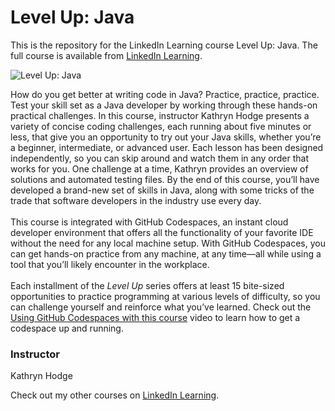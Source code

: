 # Level Up: Java 
This is the repository for the LinkedIn Learning course Level Up: Java. The full course is available from [LinkedIn Learning][lil-course-url].

![Level Up: Java ][lil-thumbnail-url]

How do you get better at writing code in Java? Practice, practice, practice. Test your skill set as a Java developer by working through these hands-on practical challenges. In this course, instructor Kathryn Hodge presents a variety of concise coding challenges, each running about five minutes or less, that give you an opportunity to try out your Java skills, whether you’re a beginner, intermediate, or advanced user. Each lesson has been designed independently, so you can skip around and watch them in any order that works for you. One challenge at a time, Kathryn provides an overview of solutions and automated testing files. By the end of this course, you’ll have developed a brand-new set of skills in Java, along with some tricks of the trade that software developers in the industry use every day.<br><br>This course is integrated with GitHub Codespaces, an instant cloud developer environment that offers all the functionality of your favorite IDE without the need for any local machine setup. With GitHub Codespaces, you can get hands-on practice from any machine, at any time—all while using a tool that you’ll likely encounter in the workplace.<br><br>Each installment of the <em>Level Up</em> series offers at least 15 bite-sized opportunities to practice programming at various levels of difficulty, so you can challenge yourself and reinforce what you’ve learned. Check out the [Using GitHub Codespaces with this course][gcs-video-url] video to learn how to get a codespace up and running.

### Instructor

Kathryn Hodge

Check out my other courses on [LinkedIn Learning](https://www.linkedin.com/learning/instructors/kathryn-hodge?u=104).

[lil-course-url]: https://www.linkedin.com/learning/level-up-java
[lil-thumbnail-url]: https://cdn.lynda.com/course/3213389/3213389-1667864430381-16x9.jpg
[gcs-video-url]: https://www.linkedin.com/learning/level-up-java/using-github-codespaces-with-this-course
